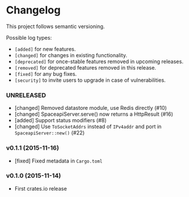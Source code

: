 # Changelog

This project follows semantic versioning.

Possible log types:

- `[added]` for new features.
- `[changed]` for changes in existing functionality.
- `[deprecated]` for once-stable features removed in upcoming releases.
- `[removed]` for deprecated features removed in this release.
- `[fixed]` for any bug fixes.
- `[security]` to invite users to upgrade in case of vulnerabilities.


### UNRELEASED

- [changed] Removed datastore module, use Redis directly (#10)
- [changed] SpaceapiServer.serve() now returns a HttpResult<Listening> (#16)
- [added] Support status modifiers (#8)
- [changed] Use `ToSocketAddrs` instead of `IPv4addr` and port in `SpaceapiServer::new()` (#22)

### v0.1.1 (2015-11-16)

- [fixed] Fixed metadata in `Cargo.toml`

### v0.1.0 (2015-11-14)

- First crates.io release
